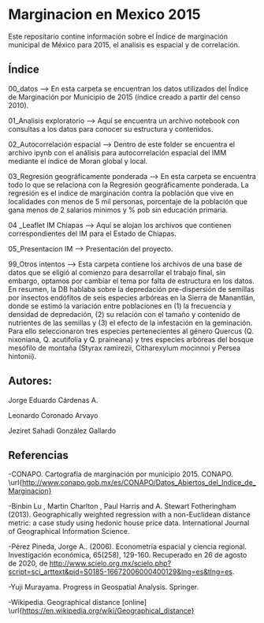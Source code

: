 # Marginacion en Mexico 2015
Este repositario contine información sobre el Índice de marginación municipal de México para 2015, el analisis es espacial y de correlación.





## Índice
00_datos --> En esta carpeta se encuentran los datos utilizados del Índice de Marginación por Municipio de 2015 (índice creado a partir del censo 2010).

01_Analisis exploratorio --> Aquí se encuentra un archivo notebook con consultas a los datos para conocer su estructura y contenidos.

02_Autocorrelación espacial --> Dentro de este folder se encuentra el archivo ipynb con el análisis para autocorrelación espacial del IMM mediante el índice de Moran global y local.

03_Regresión geográficamente ponderada -->  En esta carpeta se encuentra todo lo que se relaciona con la Regresión geográficamente ponderada. La regresión es el indice de marginación contra la población que vive en localidades con menos de 5 mil personas, porcentaje de la población que gana menos de 2 salarios minimos y % pob sin educación primaria.

04 _Leaflet IM Chiapas --> Aquí se alojan los archivos que contienen correspondientes del IM para el Estado de Chiapas.

05_Presentacion IM --> Presentación del proyecto.

99_Otros intentos --> Esta carpeta contiene los archivos de una base de datos que se eligió al comienzo para desarrollar el trabajo final, sin embargo, optamos por cambiar el tema por falta de estructura en los datos. En resumen, la DB hablaba sobre la depredación pre-dispersión de semillas por insectos endófitos de seis especies arbóreas en la Sierra de Manantlán, donde se estimó la variación entre poblaciones en (1) la frecuencia y densidad de depredación, (2) su relación con el tamaño y contenido de nutrientes de las semillas y (3) el efecto de la infestación en la geminación. Para ello seleccionaron tres especies pertenecientes al género Quercus (Q. nixoniana, Q. acutifolia y Q. praineana) y tres especies arbóreas del bosque mesófilo de montaña (Styrax ramirezii, Citharexylum mocinnoi y Persea hintonii).


## Autores:

Jorge Eduardo Cárdenas A.

Leonardo Coronado Arvayo

Jeziret Sahadi González Gallardo


## Referencias

-CONAPO. Cartografía de marginación por municipio 2015. CONAPO. \url{http://www.conapo.gob.mx/es/CONAPO/Datos_Abiertos_del_Indice_de_Marginacion}

-Binbin Lu , Martin Charlton , Paul Harris and A. Stewart Fotheringham (2013). Geographically weighted regression with a non-Euclidean distance metric: a case study using hedonic house price data. International Journal of Geographical Information Science.

-Pérez Pineda, Jorge A.. (2006). Econometría espacial y ciencia regional. Investigación económica, 65(258), 129-160. Recuperado en 26 de agosto de 2020, de http://www.scielo.org.mx/scielo.php?script=sci_arttext&pid=S0185-16672006000400129&lng=es&tlng=es.

-Yuji Murayama. Progress in Geospatial Analysis. Springer.

-Wikipedia. Geographical distance [online] \url{https://en.wikipedia.org/wiki/Geographical_distance}
